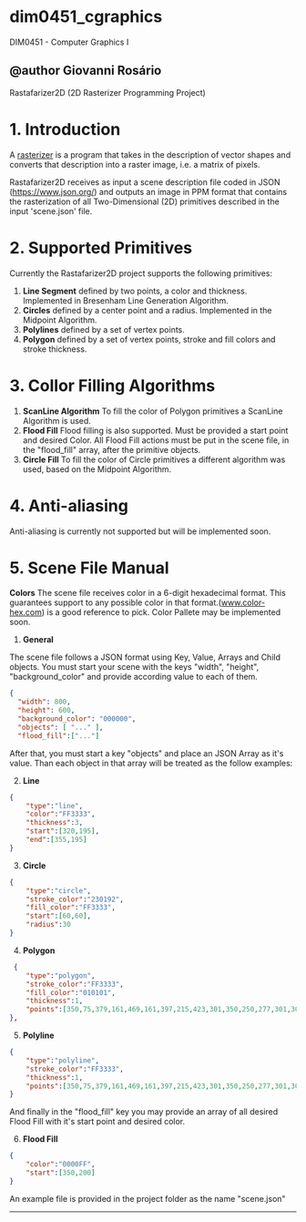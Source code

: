 # dim0451_cgraphics
DIM0451 - Computer Graphics I

@author Giovanni Rosário
--------------------------------
Rastafarizer2D (2D Rasterizer Programming Project)
# 1. Introduction
A [rasterizer](https://en.wikipedia.org/wiki/Rasterisation) is a program that takes in the description of vector shapes and converts that description into a raster image, i.e. a matrix of pixels.

Rastafarizer2D receives as input a scene description file coded in JSON (https://www.json.org/) and outputs an image in PPM format that contains the rasterization of all Two-Dimensional (2D) primitives described in the input 'scene.json' file.

# 2. Supported Primitives
Currently the Rastafarizer2D project supports the following primitives:
1. **Line Segment** defined by two points, a color and thickness. Implemented in Bresenham Line Generation Algorithm. 
2. **Circles** defined by a center point and a radius. Implemented in the Midpoint Algorithm.
3. **Polylines** defined by a set of vertex points.
4. **Polygon** defined by a set of vertex points, stroke and fill colors and stroke thickness.

# 3. Collor Filling Algorithms
1. **ScanLine Algorithm** To fill the color of Polygon primitives a ScanLine Algorithm is used.
2. **Flood Fill** Flood filling is also supported. Must be provided a start point and desired Color. All Flood Fill actions must be put in the scene file, in the "flood_fill" array, after the primitive objects.
3. **Circle Fill** To fill the color of Circle primitives a different algorithm was used, based on the Midpoint Algorithm.

# 4. Anti-aliasing
Anti-aliasing is currently not supported but will be implemented soon.


# 5. Scene File Manual

**Colors**  The scene file receives color in a 6-digit hexadecimal format. This guarantees support to any possible color in that format.(www.color-hex.com) is a good reference to pick. Color Pallete may be implemented soon.


1. **General** 

The scene file follows a JSON format using Key, Value, Arrays and Child objects.
You must start your scene with the keys "width", "height", "background_color" and provide according value to each of them. 

```json
{
  "width": 800,
  "height": 600,
  "background_color": "000000",
  "objects": [ "..." ],
  "flood_fill":["..."]

```

After that, you must start a key "objects" and place an JSON Array as it's value. Than each object in that array will be treated as the follow examples:


2. **Line** 
```json
{
    "type":"line",
    "color":"FF3333",
    "thickness":3,
    "start":[320,195],
    "end":[355,195]
}
```

3. **Circle**
```json
{
    "type":"circle",
    "stroke_color":"230192",
    "fill_color":"FF3333",
    "start":[60,60],
    "radius":30
}
```
4. **Polygon**
```json
 {
    "type":"polygon",
    "stroke_color":"FF3333",
    "fill_color":"010101",
    "thickness":1,
    "points":[350,75,379,161,469,161,397,215,423,301,350,250,277,301,303,215,231,161,321,161]
},
```
5. **Polyline**
```json
{
    "type":"polyline",
    "stroke_color":"FF3333",
    "thickness":1,
    "points":[350,75,379,161,469,161,397,215,423,301,350,250,277,301,303,215,231,161,321,161]
}
```

And finally in the "flood_fill" key you may provide an array of all desired Flood Fill with it's start point and desired color.

6. **Flood Fill**
```json
{
    "color":"0000FF",
    "start":[350,200]
}
```

An example file is provided in the project folder as the name "scene.json"

--------------------------------